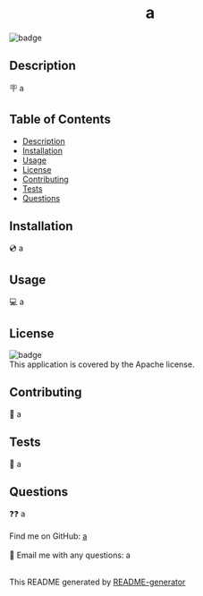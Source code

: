 
<h1 align="center">a </h1>
  
![badge](https://img.shields.io/badge/license-Apache-lightblue)<br />

## Description
🪧 a

## Table of Contents
- [Description](#description)
- [Installation](#installation)
- [Usage](#usage)
- [License](#license)
- [Contributing](#contributing)
- [Tests](#tests)
- [Questions](#questions)

## Installation
💿 a

## Usage
💻 a

## License
![badge](https://img.shields.io/badge/license-Apache-lightblue)
<br />
This application is covered by the Apache license. 

## Contributing
🤝 a

## Tests
🧪 a

## Questions
❓❓ a<br />
<br />
Find me on GitHub: [a](https://github.com/a)<br />
<br />
📧 Email me with any questions: a<br /><br />

This README generated by [README-generator](https://github.com/cstasney/README-generator)
    